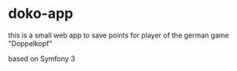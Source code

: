 doko-app
========

this is a small web app to save points for player of the german game "Doppelkopf"

based on Symfony 3
